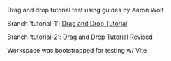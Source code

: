Drag and drop tutorial test using guides by Aaron Wolf

Branch 'tutorial-1': [Drag and Drop Tutorial](https://dev.to/wolfmath/super-simple-drag-n-drop-from-scratch-in-react-without-dependencies-1j84)

Branch 'tutorial-2': [Drag and Drop Tutorial Revised](https://dev.to/wolfmath/drag-and-drop-with-react-519m)

Workspace was bootstrapped for testing w/ Vite
